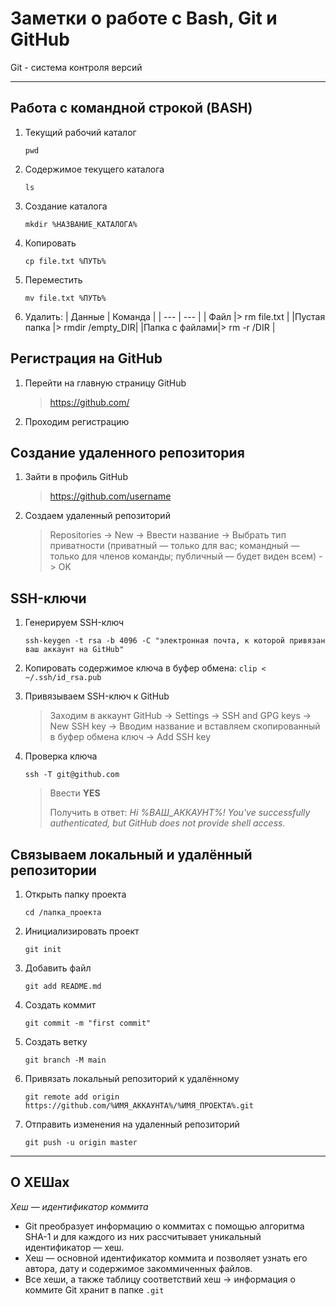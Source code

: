 # Заметки о работе с Bash, Git и GitHub
Git - система контроля версий

---

## Работа с командной строкой (BASH)
1. Текущий рабочий каталог

   ```
   pwd
   ```

3. Содержимое текущего каталога

   ```
   ls
   ```
    
4. Создание каталога
   
   ```
   mkdir %НАЗВАНИЕ_КАТАЛОГА%
   ```

5. Копировать
   
   ```
   cp file.txt %ПУТЬ%
   ```

6. Переместить
   
   ```
   mv file.txt %ПУТЬ%
   ```

7. Удалить:
   |   Данные      |   Команда        |
   |     ---       |     ---          |
   |    Файл       |> rm file.txt     |
   |Пустая папка   |> rmdir /empty_DIR|
   |Папка с файлами|> rm -r /DIR      |

## Регистрация на GitHub
1. Перейти на главную страницу GitHub
	> https://github.com/
	
2. Проходим регистрацию

## Создание удаленного репозитория

1. Зайти в профиль GitHub
   
    >https://github.com/username
	
2. Создаем удаленный репозиторий

    > Repositories -> New -> Ввести название -> Выбрать тип приватности (приватный — только для вас; командный — только для членов команды; публичный — будет виден всем) -> OK
	

## SSH-ключи
1. Генерируем SSH-ключ
    ```
    ssh-keygen -t rsa -b 4096 -C "электронная почта, к которой привязан ваш аккаунт на GitHub"
    ```
	
2. Копировать содержимое ключа в буфер обмена:
    ```clip < ~/.ssh/id_rsa.pub```
	
3. Привязываем SSH-ключ к GitHub
    > Заходим в аккаунт GitHub -> Settings -> SSH and GPG keys -> New SSH key -> Вводим название и вставляем скопированный в буфер обмена ключ -> Add SSH key
	
4. Проверка ключа
    ```
    ssh -T git@github.com
    ```
    >Ввести <b>YES</b>
    >
    >Получить в ответ: *Hi %ВАШ_АККАУНТ%! You've successfully authenticated, but GitHub does not provide shell access.*
	
## Связываем локальный и удалённый репозитории
1. Открыть папку проекта
	
    ```
    cd /папка_проекта
    ```
    
2. Инициализировать проект

    ```
    git init
    ``` 
    
3. Добавить файл
    ```
    git add README.md
    ```

4. Создать коммит

    ```
    git commit -m "first commit"
    ```

5. Создать ветку
   
    ```
    git branch -M main
    ```
    
6. Привязать локальный репозиторий к удалённому
   
    ```
    git remote add origin https://github.com/%ИМЯ_АККАУНТА%/%ИМЯ_ПРОЕКТА%.git
    ```
	
8. Отправить изменения на удаленный репозиторий

    ```
    git push -u origin master
    ```

---

## О ХЕШах
*Хеш — идентификатор коммита*

- Git преобразует информацию о коммитах с помощью алгоритма SHA-1 и для каждого из них рассчитывает уникальный идентификатор — хеш.
- Хеш — основной идентификатор коммита и позволяет узнать его автора, дату и содержимое закоммиченных файлов.
- Все хеши, а также таблицу соответствий хеш → информация о коммите Git хранит в папке ```.git```
